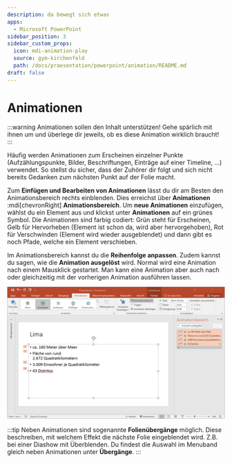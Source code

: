 ```yaml
---
description: da bewegt sich etwas
apps:
  - Microsoft PowerPoint
sidebar_position: 3
sidebar_custom_props:
  icon: mdi-animation-play
  source: gym-kirchenfeld
  path: /docs/praesentation/powerpoint/animation/README.md
draft: false
---
```


# Animationen



:::warning Animationen sollen den Inhalt unterstützen!
Gehe spärlich mit ihnen um und überlege dir jeweils, ob es diese Animation wirklich braucht!
:::

Häufig werden Animationen zum Erscheinen einzelner Punkte (Aufzählungspunkte, Bilder, Beschriftungen, Einträge auf einer Timeline, ...) verwendet. So stellst du sicher, dass der Zuhörer dir folgt und sich nicht bereits Gedanken zum nächsten Punkt auf der Folie macht.

Zum **Einfügen und Bearbeiten von Animationen** lässt du dir am Besten den Animationsbereich rechts einblenden. Dies erreichst über __Animationen__ :mdi[chevronRight] __Animationsbereich__. Um **neue Animationen** einzufügen, wählst du ein Element aus und klickst unter __Animationen__ auf ein grünes Symbol. Die Animationen sind farbig codiert: Grün steht für Erscheinen, Gelb für Hervorheben (Element ist schon da, wird aber hervorgehoben), Rot für Verschwinden (Element wird wieder ausgeblendet) und dann gibt es noch Pfade, welche ein Element verschieben.

Im Animationsbereich kannst du die **Reihenfolge anpassen**. Zudem kannst du sagen, wie die **Animation ausgelöst** wird. Normal wird eine Animation nach einem Mausklick gestartet. Man kann eine Animation aber auch nach oder gleichzeitig mit der vorherigen Animation ausführen lassen.

![Powerpoint mit Menuband «Animationen» und «Animationsbereich»](./images/animation.png)

:::tip
Neben Animationen sind sogenannte **Folienübergänge** möglich. Diese beschreiben, mit welchem Effekt die nächste Folie eingeblendet wird. Z.B. bei einer Diashow mit Überblenden. Du findest die Auswahl im Menuband gleich neben Animationen unter __Übergänge__.
:::
